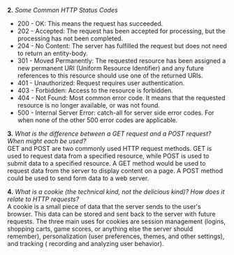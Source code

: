 **2.**  *Some Common HTTP Status Codes*
* 200 - OK: This means the request has succeeded. 
* 202 - Accepted: The request has been accepted for processing, but the processing has not been completed.
* 204 - No Content: The server has fulfilled the request but does not need to return an entity-body.
* 301 - Moved Permanently: The requested resource has been assigned a new permanent URI (Uniform Resource Identifier) and any future references to this resource should use one of the returned URIs.
* 401 - Unauthorized: Request requires user authentication.
* 403 - Forbidden: Access to the resource is forbidden. 
* 404 - Not Found: Most common error code. It means that the requested resource is no longer available, or was not found.
* 500 - Internal Server Error: catch-all for server side error codes. For when none of the other 500 error codes are applicable.

**3.** *What is the difference between a GET request and a POST request? When might each be used?*<br>
GET and POST are two commonly used HTTP request methods. GET is used to request data from a specified resource, while POST is used to submit data to a specified resource. A GET method would be used to request data from the server to display content on a page. A POST method could be used to send form data to a web server.

**4.** *What is a cookie (the technical kind, not the delicious kind)? How does it relate to HTTP requests?*<br>
A cookie is a small piece of data that the server sends to the user's browser. This data can be stored and sent back to the server with future requests. The three main uses for cookies are session management (logins, shopping carts, game scores, or anything else the server should remember), personalization (user preferences, themes, and other settings), and tracking (
recording and analyzing user behavior).